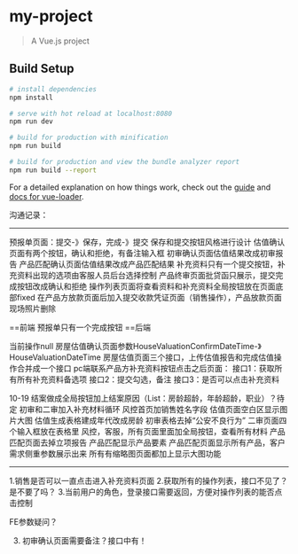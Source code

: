 # my-project

> A Vue.js project

## Build Setup

``` bash
# install dependencies
npm install

# serve with hot reload at localhost:8080
npm run dev

# build for production with minification
npm run build

# build for production and view the bundle analyzer report
npm run build --report
```

For a detailed explanation on how things work, check out the [guide](http://vuejs-templates.github.io/webpack/) and [docs for vue-loader](http://vuejs.github.io/vue-loader).

沟通记录：

--------------------------

预报单页面：提交-》保存，完成-》提交
保存和提交按钮风格进行设计
估值确认页面有两个按钮，确认和拒绝，有备注输入框
初审确认页面估值结果改成初审报告
产品匹配确认页面估值结果改成产品匹配结果
补充资料只有一个提交按钮，补充资料出现的选项由客服人员后台选择控制
产品终审页面批贷函只展示，提交完成按钮改成确认和拒绝
操作列表页面将查看资料和补充资料全局按钮放在页面底部fixed
在产品方放款页面后加入提交收款凭证页面（销售操作），产品放款页面现场照片删除

==前端
预报单只有一个完成按钮
==后端

当前操作null
房屋估值确认页面参数HouseValuationConfirmDateTime-》HouseValuationDateTime
房屋估值页面三个接口，上传估值报告和完成估值操作合并成一个接口
pc端联系产品方补充资料按钮点击之后页面：
接口1：获取所有所有补充资料备选项
接口2：提交勾选，备注
接口3：是否可以点击补充资料




10-19
结案做成全局按钮加上结案原因（List：房龄超龄，年龄超龄，职业）？待定
初审和二审加入补充材料循环
风控首页加销售姓名字段
估值页面空白区显示图片大图
估值生成表格建成年代改成房龄
初审表格去掉“公安不良行为”
二审页面四个输入框放在表格里
风控，客服，所有页面里面加全局按钮，查看所有材料
产品匹配页面去掉立项报告
产品匹配显示产品要素
产品匹配页面显示所有产品，客户需求侧重参数展示出来
所有有缩略图页面都加上显示大图功能



--------------------------

1.销售是否可以一直点击进入补充资料页面
2.获取所有的操作列表，接口不见了？是不要了吗？
3.当前用户的角色，登录接口需要返回，方便对操作列表的能否点击控制



FE参数疑问？

<!-- 1.	CompleteConfirmHouseValuation(完成房屋估值报告确认操作)   入参OperationRecordId，从哪里取？ 操作列表返回 done -->

<!-- 2.	正式立项页面，execl表格中参数 done

	新增加的7各参数

	客户身份证照片
	客户户口本照片
	客户婚姻证明材料照片
	客户征信报告照片
	配偶身份证照片
	配偶征信报告照片
	配偶户口本照片

	接口中不一致，接口中缺少“配偶征信”，增加“配偶婚姻证明材料” -->

3.	初审确认页面需要备注？接口中有！
